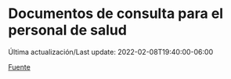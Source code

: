 # Documentos de consulta para el personal de salud

Última actualización/Last update: 2022-02-08T19:40:00-06:00

 [Fuente](https://coronavirus.gob.mx/personal-de-salud/documentos-de-consulta/)
